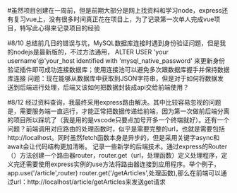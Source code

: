 #虽然项目创建在一周前，但是前期大部分是网上找资料和学习node，express还有复习vue上，没有很多时间真正花在项目上，为了记录第一次单人完成vue项目，特写此心得来记录项目的经验

#8/10 总结前几日的错误与坑，MySQL数据库连接时遇到身份验证问题，但是我的nodejs是最新版的，不过方法通用，
ALTER USER 'your username'@'your_host identified with 'mysql_native_password' 来更新身份验证插件即可成功连接数据库；使用连接池可以避免多次跟数据库握手并保持数据库连接
问题：现在能够从数据库中获取到JSON字符串，但是对于如何将数据发送到后端进行处理，后端又该如何把数据封装成api交给前端使用？

#8/12 经过资料查询，我最终采用express路由解决。其中比较容易忽视的问题是，需要服务端一直运行，才能正常把数据传递给前端，因为第一次做前后端分离的项目所以踩坑了（我是用的是vscode只要点加号开多一个终端就好）。还有一个问题？前端调用对应路由的处理函数时，似乎是需要完整的url，也就是需要包括http://localhost。同时虽然fetch函数本身是异步的，但是采用关键字async和await会让代码结构更加清晰。
记录一些新学的后端技术。通过express的Router（）方法创建一个路由器router，router.get（url，处理函数）定义处理程序，定义完还需要使用express实例的use方法将路由器连接到应用程序。举个例子，app.use('/article',router)  router.get('/getArticles',处理函数),那么在前端可以通过url：http://localhost/article/getArticles来发送get请求

